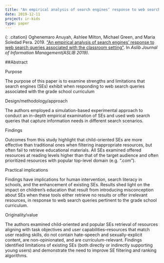 ```yaml
---
title: "An empirical analysis of search engines’ response to web search queries associated with the classroom setting"
date: 2019-12-11
project: ir-kids
type: paper
---
```


{: .citation}
 Oghenemaro Anuyah, Ashlee Milton, Michael Green, and Maria Soledad Pera. 2019. ["An empirical analysis of search engines’ response to web search queries associated with the classroom setting"](#). In <cite> Aslib Journal of Information Management(ASLIB 2019)</cite>.


##Abstract


Purpose

The purpose of this paper is to examine strengths and limitations that search engines (SEs) exhibit when responding to web search queries associated with the grade school curriculum

Design/methodology/approach

The authors employed a simulation-based experimental approach to conduct an in-depth empirical examination of SEs and used web search queries that capture information needs in different search scenarios.

Findings

Outcomes from this study highlight that child-oriented SEs are more effective than traditional ones when filtering inappropriate resources, but often fail to retrieve educational materials. All SEs examined offered resources at reading levels higher than that of the target audience and often prioritized resources with popular top-level domain (e.g. “.com”).

Practical implications

Findings have implications for human intervention, search literacy in schools, and the enhancement of existing SEs. Results shed light on the impact on children’s education that result from introducing misconception about SEs when these tools either retrieve no results or offer irrelevant resources, in response to web search queries pertinent to the grade school curriculum.

Originality/value

The authors examined child-oriented and popular SEs retrieval of resources aligning with task objectives and user capabilities–resources that match user reading skills, do not contain hate-speech and sexually-explicit content, are non-opinionated, and are curriculum-relevant. Findings identified limitations of existing SEs (both directly or indirectly supporting young users) and demonstrate the need to improve SE filtering and ranking algorithms.
